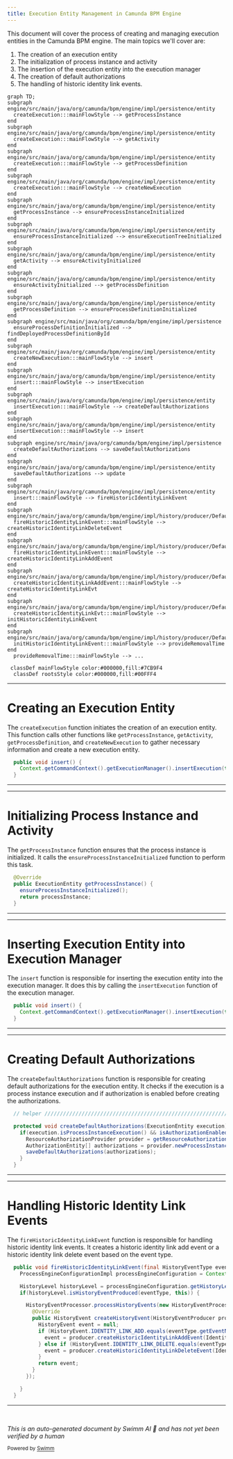 ```yaml
---
title: Execution Entity Management in Camunda BPM Engine
---
```

This document will cover the process of creating and managing execution entities in the Camunda BPM engine. The main topics we'll cover are:

1. The creation of an execution entity
2. The initialization of process instance and activity
3. The insertion of the execution entity into the execution manager
4. The creation of default authorizations
5. The handling of historic identity link events.

```mermaid
graph TD;
subgraph engine/src/main/java/org/camunda/bpm/engine/impl/persistence/entity
  createExecution:::mainFlowStyle --> getProcessInstance
end
subgraph engine/src/main/java/org/camunda/bpm/engine/impl/persistence/entity
  createExecution:::mainFlowStyle --> getActivity
end
subgraph engine/src/main/java/org/camunda/bpm/engine/impl/persistence/entity
  createExecution:::mainFlowStyle --> getProcessDefinition
end
subgraph engine/src/main/java/org/camunda/bpm/engine/impl/persistence/entity
  createExecution:::mainFlowStyle --> createNewExecution
end
subgraph engine/src/main/java/org/camunda/bpm/engine/impl/persistence/entity
  getProcessInstance --> ensureProcessInstanceInitialized
end
subgraph engine/src/main/java/org/camunda/bpm/engine/impl/persistence/entity
  ensureProcessInstanceInitialized --> ensureExecutionTreeInitialized
end
subgraph engine/src/main/java/org/camunda/bpm/engine/impl/persistence/entity
  getActivity --> ensureActivityInitialized
end
subgraph engine/src/main/java/org/camunda/bpm/engine/impl/persistence/entity
  ensureActivityInitialized --> getProcessDefinition
end
subgraph engine/src/main/java/org/camunda/bpm/engine/impl/persistence/entity
  getProcessDefinition --> ensureProcessDefinitionInitialized
end
subgraph engine/src/main/java/org/camunda/bpm/engine/impl/persistence
  ensureProcessDefinitionInitialized --> findDeployedProcessDefinitionById
end
subgraph engine/src/main/java/org/camunda/bpm/engine/impl/persistence/entity
  createNewExecution:::mainFlowStyle --> insert
end
subgraph engine/src/main/java/org/camunda/bpm/engine/impl/persistence/entity
  insert:::mainFlowStyle --> insertExecution
end
subgraph engine/src/main/java/org/camunda/bpm/engine/impl/persistence/entity
  insertExecution:::mainFlowStyle --> createDefaultAuthorizations
end
subgraph engine/src/main/java/org/camunda/bpm/engine/impl/persistence/entity
  insertExecution:::mainFlowStyle --> insert
end
subgraph engine/src/main/java/org/camunda/bpm/engine/impl/persistence
  createDefaultAuthorizations --> saveDefaultAuthorizations
end
subgraph engine/src/main/java/org/camunda/bpm/engine/impl/persistence/entity
  saveDefaultAuthorizations --> update
end
subgraph engine/src/main/java/org/camunda/bpm/engine/impl/persistence/entity
  insert:::mainFlowStyle --> fireHistoricIdentityLinkEvent
end
subgraph engine/src/main/java/org/camunda/bpm/engine/impl/history/producer/DefaultHistoryEventProducer.java
  fireHistoricIdentityLinkEvent:::mainFlowStyle --> createHistoricIdentityLinkDeleteEvent
end
subgraph engine/src/main/java/org/camunda/bpm/engine/impl/history/producer/DefaultHistoryEventProducer.java
  fireHistoricIdentityLinkEvent:::mainFlowStyle --> createHistoricIdentityLinkAddEvent
end
subgraph engine/src/main/java/org/camunda/bpm/engine/impl/history/producer/DefaultHistoryEventProducer.java
  createHistoricIdentityLinkAddEvent:::mainFlowStyle --> createHistoricIdentityLinkEvt
end
subgraph engine/src/main/java/org/camunda/bpm/engine/impl/history/producer/DefaultHistoryEventProducer.java
  createHistoricIdentityLinkEvt:::mainFlowStyle --> initHistoricIdentityLinkEvent
end
subgraph engine/src/main/java/org/camunda/bpm/engine/impl/history/producer/DefaultHistoryEventProducer.java
  initHistoricIdentityLinkEvent:::mainFlowStyle --> provideRemovalTime
end
  provideRemovalTime:::mainFlowStyle --> ...

 classDef mainFlowStyle color:#000000,fill:#7CB9F4
  classDef rootsStyle color:#000000,fill:#00FFF4
```

<SwmSnippet path="/engine/src/main/java/org/camunda/bpm/engine/impl/persistence/entity/ExecutionEntity.java" line="1440">

---

# Creating an Execution Entity

The `createExecution` function initiates the creation of an execution entity. This function calls other functions like `getProcessInstance`, `getActivity`, `getProcessDefinition`, and `createNewExecution` to gather necessary information and create a new execution entity.

```java
  public void insert() {
    Context.getCommandContext().getExecutionManager().insertExecution(this);
  }
```

---

</SwmSnippet>

<SwmSnippet path="/engine/src/main/java/org/camunda/bpm/engine/impl/persistence/entity/ExecutionEntity.java" line="782">

---

# Initializing Process Instance and Activity

The `getProcessInstance` function ensures that the process instance is initialized. It calls the `ensureProcessInstanceInitialized` function to perform this task.

```java
  @Override
  public ExecutionEntity getProcessInstance() {
    ensureProcessInstanceInitialized();
    return processInstance;
  }
```

---

</SwmSnippet>

<SwmSnippet path="/engine/src/main/java/org/camunda/bpm/engine/impl/persistence/entity/ExecutionEntity.java" line="1440">

---

# Inserting Execution Entity into Execution Manager

The `insert` function is responsible for inserting the execution entity into the execution manager. It does this by calling the `insertExecution` function of the execution manager.

```java
  public void insert() {
    Context.getCommandContext().getExecutionManager().insertExecution(this);
  }
```

---

</SwmSnippet>

<SwmSnippet path="/engine/src/main/java/org/camunda/bpm/engine/impl/persistence/entity/ExecutionManager.java" line="207">

---

# Creating Default Authorizations

The `createDefaultAuthorizations` function is responsible for creating default authorizations for the execution entity. It checks if the execution is a process instance execution and if authorization is enabled before creating the authorizations.

```java
  // helper ///////////////////////////////////////////////////////////

  protected void createDefaultAuthorizations(ExecutionEntity execution) {
    if(execution.isProcessInstanceExecution() && isAuthorizationEnabled()) {
      ResourceAuthorizationProvider provider = getResourceAuthorizationProvider();
      AuthorizationEntity[] authorizations = provider.newProcessInstance(execution);
      saveDefaultAuthorizations(authorizations);
    }
  }
```

---

</SwmSnippet>

<SwmSnippet path="/engine/src/main/java/org/camunda/bpm/engine/impl/persistence/entity/IdentityLinkEntity.java" line="204">

---

# Handling Historic Identity Link Events

The `fireHistoricIdentityLinkEvent` function is responsible for handling historic identity link events. It creates a historic identity link add event or a historic identity link delete event based on the event type.

```java
  public void fireHistoricIdentityLinkEvent(final HistoryEventType eventType) {
    ProcessEngineConfigurationImpl processEngineConfiguration = Context.getProcessEngineConfiguration();

    HistoryLevel historyLevel = processEngineConfiguration.getHistoryLevel();
    if(historyLevel.isHistoryEventProduced(eventType, this)) {

      HistoryEventProcessor.processHistoryEvents(new HistoryEventProcessor.HistoryEventCreator() {
        @Override
        public HistoryEvent createHistoryEvent(HistoryEventProducer producer) {
          HistoryEvent event = null;
          if (HistoryEvent.IDENTITY_LINK_ADD.equals(eventType.getEventName())) {
            event = producer.createHistoricIdentityLinkAddEvent(IdentityLinkEntity.this);
          } else if (HistoryEvent.IDENTITY_LINK_DELETE.equals(eventType.getEventName())) {
            event = producer.createHistoricIdentityLinkDeleteEvent(IdentityLinkEntity.this);
          }
          return event;
        }
      });

    }
  }
```

---

</SwmSnippet>

&nbsp;

*This is an auto-generated document by Swimm AI 🌊 and has not yet been verified by a human*

<SwmMeta version="3.0.0" repo-id="Z2l0aHViJTNBJTNBQ2l0aS1jYW11bmRhJTNBJTNBZ2lsYWRuYXZvdA==" repo-name="Citi-camunda" doc-type="flows"><sup>Powered by [Swimm](/)</sup></SwmMeta>
